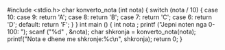 #include <stdio.h>
char konverto_nota (int nota) {
switch (nota / 10) {
case 10:
case 9:
return 'A'; 
case 8:
return 'B';
case 7:
return 'C';
case 6:
return 'D';
default:
return 'F';
}
}
int main () {
int nota ;
printf ("Jepni noten nga 0-100: ");
scanf ("%d" , &nota);
char shkronja = konverto_nota(nota);
printf("Nota e dhene me shkronje:%c\n", shkronja);
return 0;
}
